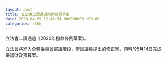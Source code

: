 ```yaml
---
layout: post
title: 立法會二讀通過撥款條例草案
date: 2020-04-29 12:46:54.000000000 +08:00
categories: rthk
---
```


立法會二讀通過《2020年撥款條例草案》。

立法會將進入全體委員會審議階段，辯論議員提出的修正案，預料於5月14日完成審議財政預算案。
